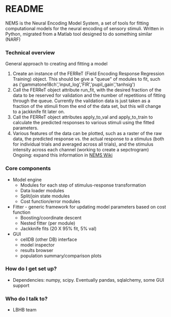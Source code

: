 # README #

NEMS is the Neural Encoding Model System, a set of tools for fitting computational models for the neural encoding of sensory stimuli.  Written in Python, migrated from a Matlab tool designed to do something similar (NARF)

### Technical overview ###

General approach to creating and fitting a model

1.  Create an instance of the FERReT (Field Encoding Response Regression Training) object. This should be give a "queue" of modules to fit,
    such as ('gammatone18ch','input_log','FIR','pupil_gain','tanhsig')
2.  Call the FERReT object attribute run_fit, with the desired fraction of the data to be reserved for validation and the number of 
    repetitions of fitting through the queue. Currently the vaildation data is just taken as a fraction of the stimuli from the end of the
    data set, but this will change to a jackknife fit later on. 
3.  Call the FERReT object attributes apply_to_val and apply_to_train to calculate the predicted responses to various stimuli using the fitted parameters.
4.  Various features of the data can be plotted, such as a raster of the raw data, the predicted response vs. the actual response to a stimulus (both for
    individual trials and averaged across all trials), and the stimulus intensity across each channel (working to create a sepctrogram)
Ongoing: expand this information in [NEMS Wiki](https://bitbucket.org/lbhb/nems/wiki/Home)

### Core components ###

* Model engine
    * Modules for each step of stimulus-response transformation
    * Data loader modules
    * Split/join state modules
    * Cost function/error modules
* Fitter - generic framework for updating model parameters based on cost function
    * Boosting/coordinate descent
    * Nested fitter (per module)
    * Jackknife fits (20 X 95% fit, 5% val)
* GUI
    * cellDB (other DB) interface
    * model inspector
    * results browser
    * population summary/comparison plots

### How do I get set up? ###

* Dependencies: numpy, scipy. Eventually pandas, sqlalchemy, some GUI support

### Who do I talk to? ###

* LBHB team